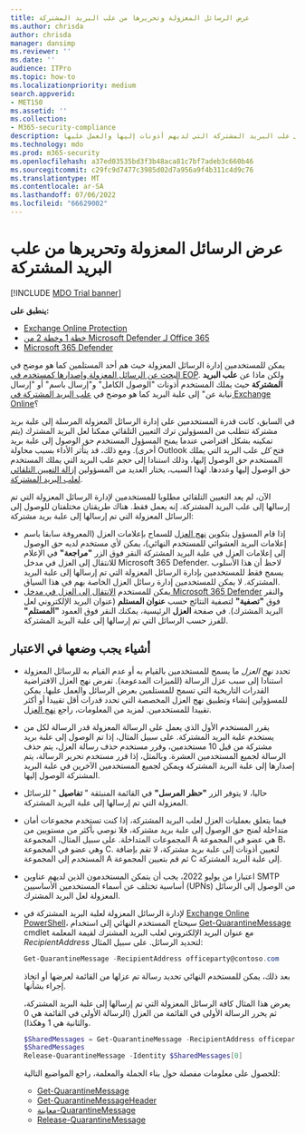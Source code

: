 ```yaml
---
title: عرض الرسائل المعزولة وتحريرها من علب البريد المشتركة
ms.author: chrisda
author: chrisda
manager: dansimp
ms.reviewer: ''
ms.date: ''
audience: ITPro
ms.topic: how-to
ms.localizationpriority: medium
search.appverid:
- MET150
ms.assetid: ''
ms.collection:
- M365-security-compliance
description: يمكن للمستخدمين معرفة كيفية عرض الرسائل المعزولة التي تم إرسالها إلى علب البريد المشتركة التي لديهم أذونات إليها والعمل عليها.
ms.technology: mdo
ms.prod: m365-security
ms.openlocfilehash: a37ed03535bd3f3b48aca81c7bf7adeb3c660b46
ms.sourcegitcommit: c29fc9d7477c3985d02d7a956a9f4b311c4d9c76
ms.translationtype: MT
ms.contentlocale: ar-SA
ms.lasthandoff: 07/06/2022
ms.locfileid: "66629002"
---
```

# <a name="view-and-release-quarantined-messages-from-shared-mailboxes"></a>عرض الرسائل المعزولة وتحريرها من علب البريد المشتركة

[!INCLUDE [MDO Trial banner](../includes/mdo-trial-banner.md)]

**ينطبق على:**
- [Exchange Online Protection](exchange-online-protection-overview.md)
- [خطة 1 وخطة 2 من Microsoft Defender لـ Office 365](defender-for-office-365.md)
- [Microsoft 365 Defender](../defender/microsoft-365-defender.md)

يمكن للمستخدمين إدارة الرسائل المعزولة حيث هم أحد المستلمين كما هو موضح في [البحث عن الرسائل المعزولة وإصدارها كمستخدم في EOP](find-and-release-quarantined-messages-as-a-user.md). ولكن ماذا عن **علب البريد المشتركة** حيث يملك المستخدم أذونات "الوصول الكامل" و"إرسال باسم" أو "إرسال نيابة عن" إلى علبة البريد كما هو موضح في [علب البريد المشتركة في Exchange Online](/exchange/collaboration-exo/shared-mailboxes)؟

في السابق، كانت قدرة المستخدمين على إدارة الرسائل المعزولة المرسلة إلى علبة بريد مشتركة تتطلب من المسؤولين ترك التعيين التلقائي ممكنا لعل البريد المشترك (يتم تمكينه بشكل افتراضي عندما يمنح المسؤول المستخدم حق الوصول إلى علبة بريد أخرى). ومع ذلك، قد يتأثر الأداء بسبب محاولة Outlook فتح _كل_ علب البريد التي يملك المستخدم حق الوصول إليها، وذلك استنادا إلى حجم علب البريد التي يملك المستخدم حق الوصول إليها وعددها. لهذا السبب، يختار العديد من المسؤولين [إزالة التعيين التلقائي لعلب البريد المشتركة](/outlook/troubleshoot/profiles-and-accounts/remove-automapping-for-shared-mailbox).

الآن، لم يعد التعيين التلقائي مطلوبا للمستخدمين لإدارة الرسائل المعزولة التي تم إرسالها إلى علب البريد المشتركة. إنه يعمل فقط. هناك طريقتان مختلفتان للوصول إلى الرسائل المعزولة التي تم إرسالها إلى علبة بريد مشتركة:

- إذا قام المسؤول بتكوين [نهج العزل](quarantine-policies.md) للسماح بإعلامات العزل (المعروفة سابقا باسم إعلامات البريد العشوائي للمستخدم النهائي)، يمكن لأي مستخدم لديه حق الوصول إلى إعلامات العزل في علبة البريد المشتركة النقر فوق الزر **"مراجعة"** في الإعلام للانتقال إلى العزل في مدخل Microsoft 365 Defender. لاحظ أن هذا الأسلوب يسمح فقط للمستخدمين بإدارة الرسائل المعزولة التي تم إرسالها إلى علبة البريد المشتركة. لا يمكن للمستخدمين إدارة رسائل العزل الخاصة بهم في هذا السياق.
- يمكن للمستخدم [الانتقال إلى العزل في مدخل Microsoft 365 Defender](find-and-release-quarantined-messages-as-a-user.md) والنقر فوق **"تصفية"** لتصفية النتائج حسب **عنوان المستلم** (عنوان البريد الإلكتروني لعل البريد المشترك). في صفحة **العزل** الرئيسية، يمكنك النقر فوق العمود **"المستلم"** للفرز حسب الرسائل التي تم إرسالها إلى علبة البريد المشتركة.

## <a name="things-to-keep-in-mind"></a>أشياء يجب وضعها في الاعتبار

- تحدد _نهج العزل_ ما يسمح للمستخدمين بالقيام به أو عدم القيام به للرسائل المعزولة استنادا إلى سبب عزل الرسالة (للميزات المدعومة). تفرض نهج العزل الافتراضية القدرات التاريخية التي تسمح للمستلمين بعرض الرسائل والعمل عليها. يمكن للمسؤولين إنشاء وتطبيق نهج العزل المخصصة التي تحدد قدرات أقل تقييدا أو أكثر تقييدا للمستخدمين. لمزيد من المعلومات، راجع [نهج العزل](quarantine-policies.md).

- يقرر المستخدم الأول الذي يعمل على الرسالة المعزولة قدر الرسالة لكل من يستخدم علبة البريد المشتركة. على سبيل المثال، إذا تم الوصول إلى علبة بريد مشتركة من قبل 10 مستخدمين، وقرر مستخدم حذف رسالة العزل، يتم حذف الرسالة لجميع المستخدمين العشرة. وبالمثل، إذا قرر مستخدم تحرير الرسالة، يتم إصدارها إلى علبة البريد المشتركة ويمكن لجميع المستخدمين الآخرين في علبة البريد المشتركة الوصول إليها.

- حاليا، لا يتوفر الزر **"حظر المرسل"** في القائمة المنبثقة " **تفاصيل** " للرسائل المعزولة التي تم إرسالها إلى علبة البريد المشتركة.

- فيما يتعلق بعمليات العزل لعلب البريد المشتركة، إذا كنت تستخدم مجموعات أمان متداخلة لمنح حق الوصول إلى علبة بريد مشتركة، فلا نوصي بأكثر من مستويين من المجموعات المتداخلة. على سبيل المثال، المجموعة A هي عضو في المجموعة B، وهي عضو في المجموعة C. لتعيين أذونات إلى علبة بريد مشتركة، لا تقم بإضافة المستخدم إلى المجموعة A ثم قم بتعيين المجموعة C إلى علبة البريد المشتركة.

- اعتبارا من يوليو 2022، يجب أن يتمكن المستخدمون الذين لديهم عناوين SMTP أساسية تختلف عن أسماء المستخدمين الأساسيين (UPNs) من الوصول إلى الرسائل المعزولة لعل البريد المشترك.

- لإدارة الرسائل المعزولة لعلبة البريد المشتركة في [Exchange Online PowerShell](/powershell/exchange/connect-to-exchange-online-powershell)، سيحتاج المستخدم النهائي إلى استخدام [Get-QuarantineMessage](/powershell/module/exchange/get-quarantinemessage) cmdlet مع عنوان البريد الإلكتروني لعلب البريد المشترك لقيمة المعلمة _RecipientAddress_ لتحديد الرسائل. على سبيل المثال:

  ```powershell
  Get-QuarantineMessage -RecipientAddress officeparty@contoso.com
  ```

  بعد ذلك، يمكن للمستخدم النهائي تحديد رسالة تم عزلها من القائمة لعرضها أو اتخاذ إجراء بشأنها.

  يعرض هذا المثال كافة الرسائل المعزولة التي تم إرسالها إلى علبة البريد المشتركة، ثم يحرر الرسالة الأولى في القائمة من العزل (الرسالة الأولى في القائمة هي 0 والثانية هي 1 وهكذا).

  ```powershell
  $SharedMessages = Get-QuarantineMessage -RecipientAddress officeparty@contoso.com | select -ExpandProperty Identity
  $SharedMessages
  Release-QuarantineMessage -Identity $SharedMessages[0]
  ```

  للحصول على معلومات مفصلة حول بناء الجملة والمعلمة، راجع المواضيع التالية:

  - [Get-QuarantineMessage](/powershell/module/exchange/get-quarantinemessage)
  - [Get-QuarantineMessageHeader](/powershell/module/exchange/get-quarantinemessageheader)
  - [معاينة-QuarantineMessage](/powershell/module/exchange/preview-quarantinemessage)
  - [Release-QuarantineMessage](/powershell/module/exchange/release-quarantinemessage)
